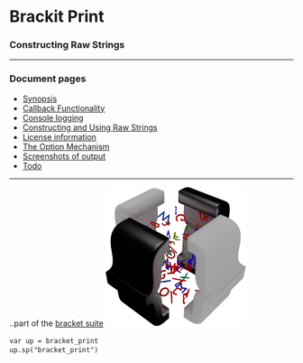 # Brackit Print
### Constructing Raw Strings 

----

### Document pages
* [Synopsis](https://github.com/restarian/bracket_print/blob/master/doc/README.md)
* [Callback Functionality](https://github.com/restarian/bracket_print/blob/master/doc/as_callback.md)
* [Console logging ](https://github.com/restarian/bracket_print/blob/master/doc/as_logger.md)
* [Constructing and Using Raw Strings ](https://github.com/restarian/bracket_print/blob/master/doc/as_string.md)
* [License information](https://github.com/restarian/bracket_print/blob/master/doc/license.md)
* [The Option Mechanism](https://github.com/restarian/bracket_print/blob/master/doc/options.md)
* [Screenshots of output ](https://github.com/restarian/bracket_print/blob/master/doc/screenshot.md)
* [Todo](https://github.com/restarian/bracket_print/blob/master/doc/todo.md)

----

..part of the [bracket suite](https://github.com/restarian/restarian/blob/master/bracket/readme.md)
![bracket](https://raw.githubusercontent.com/restarian/restarian/master/bracket/doc/image/bracket_logo_small.png)


```
var up = bracket_print
up.sp("bracket_print")

```

